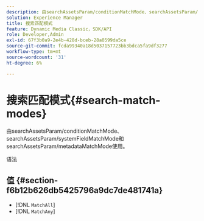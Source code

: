 ```yaml
---
description: 由searchAssetsParam/conditionMatchMode、searchAssetsParam/systemFieldMatchMode和searchAssetsParam/metadataMatchMode使用。
solution: Experience Manager
title: 搜索匹配模式
feature: Dynamic Media Classic，SDK/API
role: Developer,Admin
exl-id: 67f3b0a9-2e4b-428d-bceb-28a0599da5ce
source-git-commit: fcda99340a18d5037157723bb3bdca5fa9df3277
workflow-type: tm+mt
source-wordcount: '31'
ht-degree: 6%

---
```


# 搜索匹配模式{#search-match-modes}

由searchAssetsParam/conditionMatchMode、searchAssetsParam/systemFieldMatchMode和searchAssetsParam/metadataMatchMode使用。

语法

## 值 {#section-f6b12b626db5425796a9dc7de481741a}

* [!DNL `MatchAll`]
* [!DNL `MatchAny`]
